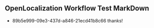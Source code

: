 ## OpenLocalization Workflow Test MarkDown
* 89b5e999-09e3-437d-a846-21ecd41b8c66 thanks!

<!--HONumber=Aug16_HO4-->


